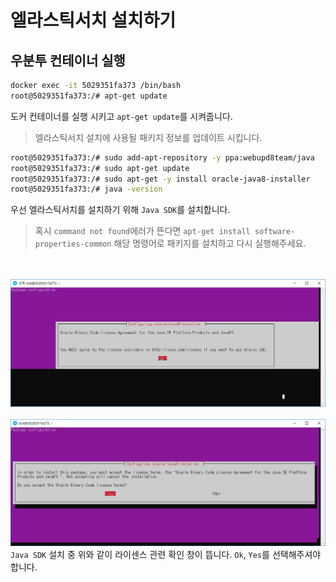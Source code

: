# 엘라스틱서치 설치하기

## 우분투 컨테이너 실행

```bash
docker exec -it 5029351fa373 /bin/bash
root@5029351fa373:/# apt-get update
```
도커 컨테이너를 실행 시키고 `apt-get update`를 시켜줍니다.
> 엘라스틱서치 설치에 사용될 패키지 정보를 업데이트 시킵니다.


```bash
root@5029351fa373:/# sudo add-apt-repository -y ppa:webupd8team/java
root@5029351fa373:/# sudo apt-get update
root@5029351fa373:/# sudo apt-get -y install oracle-java8-installer
root@5029351fa373:/# java -version

```
우선 엘라스틱서치를 설치하기 위해 `Java SDK`를 설치합니다.
> 혹시 `command not found`에러가 뜬다면 `apt-get install software-properties-common` 해당 명령어로 패키지를 설치하고 다시 실행해주세요.

<br><br>
<img src="https://github.com/wkddnjset/ELK-Tutorial/blob/master/img/엘라스틱_설치_1.png">
<br><br>
<img src="https://github.com/wkddnjset/ELK-Tutorial/blob/master/img/엘라스틱_설치_2.png">
`Java SDK` 설치 중 위와 같이 라이센스 관련 확인 창이 뜹니다. `Ok`, `Yes`를 선택해주셔야합니다.


